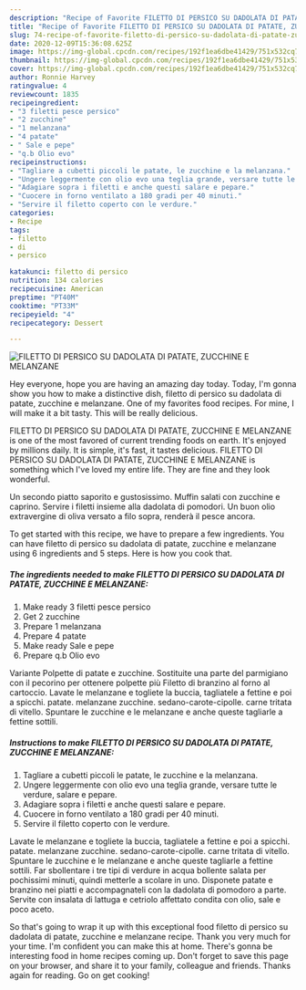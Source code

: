 ```yaml
---
description: "Recipe of Favorite FILETTO DI PERSICO SU DADOLATA DI PATATE, ZUCCHINE E MELANZANE"
title: "Recipe of Favorite FILETTO DI PERSICO SU DADOLATA DI PATATE, ZUCCHINE E MELANZANE"
slug: 74-recipe-of-favorite-filetto-di-persico-su-dadolata-di-patate-zucchine-e-melanzane
date: 2020-12-09T15:36:08.625Z
image: https://img-global.cpcdn.com/recipes/192f1ea6dbe41429/751x532cq70/filetto-di-persico-su-dadolata-di-patate-zucchine-e-melanzane-recipe-main-photo.jpg
thumbnail: https://img-global.cpcdn.com/recipes/192f1ea6dbe41429/751x532cq70/filetto-di-persico-su-dadolata-di-patate-zucchine-e-melanzane-recipe-main-photo.jpg
cover: https://img-global.cpcdn.com/recipes/192f1ea6dbe41429/751x532cq70/filetto-di-persico-su-dadolata-di-patate-zucchine-e-melanzane-recipe-main-photo.jpg
author: Ronnie Harvey
ratingvalue: 4
reviewcount: 1835
recipeingredient:
- "3 filetti pesce persico"
- "2 zucchine"
- "1 melanzana"
- "4 patate"
- " Sale e pepe"
- "q.b Olio evo"
recipeinstructions:
- "Tagliare a cubetti piccoli le patate, le zucchine e la melanzana."
- "Ungere leggermente con olio evo una teglia grande, versare tutte le verdure, salare e pepare."
- "Adagiare sopra i filetti e anche questi salare e pepare."
- "Cuocere in forno ventilato a 180 gradi per 40 minuti."
- "Servire il filetto coperto con le verdure."
categories:
- Recipe
tags:
- filetto
- di
- persico

katakunci: filetto di persico 
nutrition: 134 calories
recipecuisine: American
preptime: "PT40M"
cooktime: "PT33M"
recipeyield: "4"
recipecategory: Dessert

---
```



![FILETTO DI PERSICO SU DADOLATA DI PATATE, ZUCCHINE E MELANZANE](https://img-global.cpcdn.com/recipes/192f1ea6dbe41429/751x532cq70/filetto-di-persico-su-dadolata-di-patate-zucchine-e-melanzane-recipe-main-photo.jpg)

Hey everyone, hope you are having an amazing day today. Today, I'm gonna show you how to make a distinctive dish, filetto di persico su dadolata di patate, zucchine e melanzane. One of my favorites food recipes. For mine, I will make it a bit tasty. This will be really delicious.

FILETTO DI PERSICO SU DADOLATA DI PATATE, ZUCCHINE E MELANZANE is one of the most favored of current trending foods on earth. It's enjoyed by millions daily. It is simple, it's fast, it tastes delicious. FILETTO DI PERSICO SU DADOLATA DI PATATE, ZUCCHINE E MELANZANE is something which I've loved my entire life. They are fine and they look wonderful.

Un secondo piatto saporito e gustosissimo. Muffin salati con zucchine e caprino. Servire i filetti insieme alla dadolata di pomodori. Un buon olio extravergine di oliva versato a filo sopra, renderà il pesce ancora.


To get started with this recipe, we have to prepare a few ingredients. You can have filetto di persico su dadolata di patate, zucchine e melanzane using 6 ingredients and 5 steps. Here is how you cook that.

<!--inarticleads1-->

##### The ingredients needed to make FILETTO DI PERSICO SU DADOLATA DI PATATE, ZUCCHINE E MELANZANE:

1. Make ready 3 filetti pesce persico
1. Get 2 zucchine
1. Prepare 1 melanzana
1. Prepare 4 patate
1. Make ready  Sale e pepe
1. Prepare q.b Olio evo


Variante Polpette di patate e zucchine. Sostituite una parte del parmigiano con il pecorino per ottenere polpette più Filetto di branzino al forno al cartoccio. Lavate le melanzane e togliete la buccia, tagliatele a fettine e poi a spicchi. patate. melanzane zucchine. sedano-carote-cipolle. carne tritata di vitello. Spuntare le zucchine e le melanzane e anche queste tagliarle a fettine sottili. 

<!--inarticleads2-->

##### Instructions to make FILETTO DI PERSICO SU DADOLATA DI PATATE, ZUCCHINE E MELANZANE:

1. Tagliare a cubetti piccoli le patate, le zucchine e la melanzana.
1. Ungere leggermente con olio evo una teglia grande, versare tutte le verdure, salare e pepare.
1. Adagiare sopra i filetti e anche questi salare e pepare.
1. Cuocere in forno ventilato a 180 gradi per 40 minuti.
1. Servire il filetto coperto con le verdure.


Lavate le melanzane e togliete la buccia, tagliatele a fettine e poi a spicchi. patate. melanzane zucchine. sedano-carote-cipolle. carne tritata di vitello. Spuntare le zucchine e le melanzane e anche queste tagliarle a fettine sottili. Far sbollentare i tre tipi di verdure in acqua bollente salata per pochissimi minuti, quindi metterle a scolare in uno. Disponete patate e branzino nei piatti e accompagnateli con la dadolata di pomodoro a parte. Servite con insalata di lattuga e cetriolo affettato condita con olio, sale e poco aceto. 

So that's going to wrap it up with this exceptional food filetto di persico su dadolata di patate, zucchine e melanzane recipe. Thank you very much for your time. I'm confident you can make this at home. There's gonna be interesting food in home recipes coming up. Don't forget to save this page on your browser, and share it to your family, colleague and friends. Thanks again for reading. Go on get cooking!
